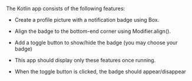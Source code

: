 The Kotlin app consists of the following features:
- Create a profile picture with a notification badge using Box.
- Align the badge to the bottom-end corner using Modifier.align().
- Add a toggle button to show/hide the badge (you may choose your badge)

- This app should display only these features once running.
- When the toggle button is clicked, the badge should appear/disappear
